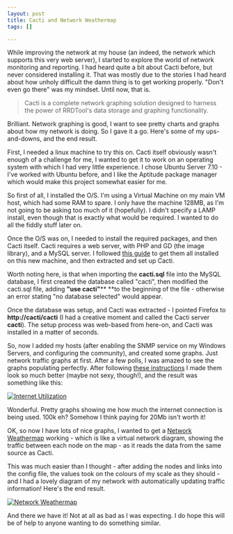 ```yaml
--- 
layout: post
title: Cacti and Network Weathermap
tags: []

---
```

While improving the network at my house (an indeed, the network which supports this very web server), I started to explore the world of network monitoring and reporting. I had heard quite a bit about Cacti before, but never considered installing it. That was mostly due to the stories I had heard about how unholy difficult the damn thing is to get working properly. "Don't even go there" was my mindset. Until now, that is.
<blockquote>Cacti is a complete network graphing solution designed to harness the power of RRDTool's data storage and graphing functionality.</blockquote>
Brilliant. Network graphing is good, I want to see pretty charts and graphs about how my network is doing. So I gave it a go. Here's some of my ups-and-downs, and the end result.

First, I needed a linux machine to try this on. Cacti itself obviously wasn't enough of a challenge for me, I wanted to get it to work on an operating system with which I had very little experience. I chose Ubuntu Server 7.10 - I've worked with Ubuntu before, and I like the Aptitude package manager which would make this project somewhat easier for me.

So first of all, I installed the O/S. I'm using a Virtual Machine on my main VM host, which had some RAM to spare. I only have the machine 128MB, as I'm not going to be asking too much of it (hopefully). I didn't specify a LAMP install, even though that is exactly what would be required. I wanted to do all the fiddly stuff later on.

Once the O/S was on, I needed to install the required packages, and then Cacti itself. Cacti requires a web server, with PHP and GD (the image library), and a MySQL server. I followed [this guide](http://ubuntuforums.org/showthread.php?t=616553) to get them all installed on this new machine, and then extracted and set up Cacti.


Worth noting here, is that when importing the **cacti.sql** file into the MySQL database, I first created the database called "cacti", then modified the cacti.sql file, adding **"use cacti"**** **to the beginning of the file - otherwise an error stating "no database selected" would appear.


Once the database was setup, and Cacti was extracted - I pointed Firefox to **http://cacti/cacti** (I had a creative moment and called the Cacti server **cacti**). The setup process was web-based from here-on, and Cacti was installed in a matter of seconds.

So, now I added my hosts (after enabling the SNMP service on my Windows Servers, and configuring the community), and created some graphs. Just network traffic graphs at first. After a few polls, I was amazed to see the graphs populating perfectly. After following [these instructions](http://forums.cacti.net/viewtopic.php?t=25415) I made them look so much better (maybe not sexy, though!), and the result was something like this:

[![](http://cdn.robgolding.com/uploads/2008/04/graph_image-300x125.png "Internet Utilization")](http://cdn.robgolding.com/uploads/2008/04/graph_image.png)

Wonderful. Pretty graphs showing me how much the internet connection is being used. 100k eh? Somehow I think paying for 20Mb isn't worth it!

OK, so now I have lots of nice graphs, I wanted to get a [Network Weathermap](http://www.network-weathermap.com/) working - which is like a virtual network diagram, showing the traffic between each node on the map - as it reads the data from the same source as Cacti.

This was much easier than I thought - after adding the nodes and links into the config file, the values took on the colours of my scale as they should - and I had a lovely diagram of my network with automatically updating traffic information! Here's the end result.

[![](http://cdn.robgolding.com/uploads/2008/04/weathermap-300x205.png "Network Weathermap")](http://cdn.robgolding.com/uploads/2008/04/weathermap.png)

And there we have it! Not at all as bad as I was expecting. I do hope this will be of help to anyone wanting to do something similar.
